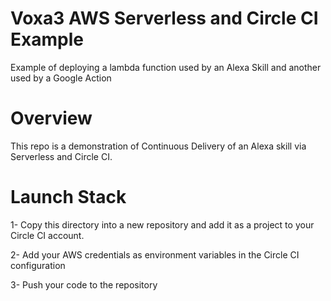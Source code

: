 # Voxa3 AWS Serverless and Circle CI Example

Example of deploying a lambda function used by an Alexa Skill and another used by a Google Action


# Overview

This repo is a demonstration of Continuous Delivery of an Alexa skill via Serverless and Circle CI.

# Launch Stack

1- Copy this directory into a new repository and add it as a project to your Circle CI account. 

2- Add your AWS credentials as environment variables in the Circle CI configuration 

3- Push your code to the repository
